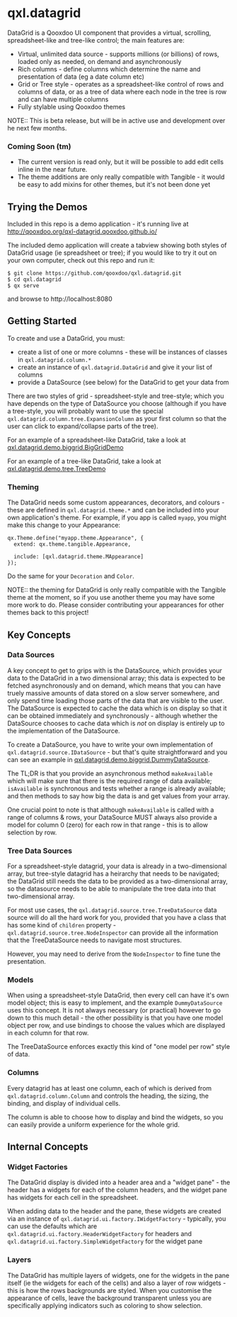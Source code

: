 # qxl.datagrid

DataGrid is a Qooxdoo UI component that provides a virtual, scrolling, spreadsheet-like and tree-like control; the main features are:

- Virtual, unlimited data source - supports millions (or billions) of rows, loaded only as needed, on demand and asynchronously
- Rich columns - define columns which determine the name and presentation of data (eg a date column etc)
- Grid or Tree style - operates as a spreadsheet-like control of rows and columns of data, or as a tree of data where each node
  in the tree is row and can have multiple columns
- Fully stylable using Qooxdoo themes

NOTE:: This is beta release, but will be in active use and development over he next few months.

### Coming Soon (tm)

- The current version is read only, but it will be possible to add edit cells inline in the near future.
- The theme additions are only really compatible with Tangible - it would be easy to add mixins for other themes, but it's not been done yet

## Trying the Demos

Included in this repo is a demo application - it's running live at http://qooxdoo.org/qxl-datagrid.qooxdoo.github.io/

The included demo application will create a tabview showing both styles of DataGrid usage (ie spreadsheet or tree); if you would like
to try it out on your own computer, check out this repo and run it:

```
$ git clone https://github.com/qooxdoo/qxl.datagrid.git
$ cd qxl.datagrid
$ qx serve
```

and browse to http://localhost:8080

## Getting Started

To create and use a DataGrid, you must:

- create a list of one or more columns - these will be instances of classes in `qxl.datagrid.column.*`
- create an instance of `qxl.datagrid.DataGrid` and give it your list of columns
- provide a DataSource (see below) for the DataGrid to get your data from

There are two styles of grid - spreadsheet-style and tree-style; which you have depends on the type of DataSource you choose
(although if you have a tree-style, you will probably want to use the special `qxl.datagrid.column.tree.ExpansionColumn` as
your first column so that the user can click to expand/collapse parts of the tree).

For an example of a spreadsheet-like DataGrid, take a look at [qxl.datagrid.demo.biggrid.BigGridDemo](source/class/qxl/datagrid/demo/biggrid/BigGridDemo.js)

For an example of a tree-like DataGrid, take a look at [qxl.datagrid.demo.tree.TreeDemo](source/class/qxl/datagrid/demo/tree/TreeDemo.js)

### Theming

The DataGrid needs some custom appearances, decorators, and colours - these are defined in `qxl.datagrid.theme.*` and can be included
into your own application's theme. For example, if you app is called `myapp`, you might make this change to your Appearance:

```
qx.Theme.define("myapp.theme.Appearance", {
  extend: qx.theme.tangible.Appearance,

  include: [qxl.datagrid.theme.MAppearance]
});
```

Do the same for your `Decoration` and `Color`.

NOTE:: the theming for DataGrid is only really compatible with the Tangible theme at the moment, so if you use another theme you
may have some more work to do. Please consider contributing your appearances for other themes back to this project!

## Key Concepts

### Data Sources

A key concept to get to grips with is the DataSource, which provides your data to the DataGrid in a two dimensional
array; this data is expected to be fetched asynchronously and on demand, which means that you can have truely massive
amounts of data stored on a slow server somewhere, and only spend time loading those parts of the data that are visible
to the user. The DataSource is expected to cache the data which is on display so that it can be obtained immediately
and synchronously - although whether the DataSource chooses to cache data which is _not_ on display is entirely up
to the implementation of the DataSource.

To create a DataSource, you have to write your own implementation of `qxl.datagrid.source.IDataSource` - but that's quite
straightforward and you can see an example in [qxl.datagrid.demo.biggrid.DummyDataSource](source/class/qxl/datagrid/demo/biggrid/DummyDataSource.js).

The TL;DR is that you provide an asynchronous method `makeAvailable` which will make sure that there is the required
range of data available; `isAvailable` is synchronous and tests whether a range is already available; and then methods
to say how big the data is and get values from your array.

One crucial point to note is that although `makeAvailable` is called with a range of columns & rows, your DataSource
MUST always also provide a model for column 0 (zero) for each row in that range - this is to allow selection by row.

### Tree Data Sources

For a spreadsheet-style datagrid, your data is already in a two-dimensional array, but tree-style datagrid has a heirarchy
that needs to be navigated; the DataGrid still needs the data to be provided as a two-dimensional array, so the datasource
needs to be able to manipulate the tree data into that two-dimensional array.

For most use cases, the `qxl.datagrid.source.tree.TreeDataSource` data source will do all the hard work for you, provided that
you have a class that has some kind of `children` property - `qxl.datagrid.source.tree.NodeInspector` can provide all the
information that the TreeDataSource needs to navigate most structures.

However, you may need to derive from the `NodeInspector` to fine tune the presentation.

### Models

When using a spreadsheet-style DataGrid, then every cell can have it's own model object; this is easy to implement, and the
example `DummyDataSource` uses this concept. It is not always necessary (or practical) however to go down to this much
detail - the other possibility is that you have one model object per row, and use bindings to choose the values which are
displayed in each column for that row.

The TreeDataSource enforces exactly this kind of "one model per row" style of data.

### Columns

Every datagrid has at least one column, each of which is derived from `qxl.datagrid.column.Column` and controls the heading,
the sizing, the binding, and display of individual cells.

The column is able to choose how to display and bind the widgets, so you can easily provide a uniform experience for the
whole grid.

## Internal Concepts

### Widget Factories

The DataGrid display is divided into a header area and a "widget pane" - the header has a widgets for each of the column
headers, and the widget pane has widgets for each cell in the spreadsheet.

When adding data to the header and the pane, these widgets are created via an instance of `qxl.datagrid.ui.factory.IWidgetFactory` -
typically, you can use the defaults which are `qxl.datagrid.ui.factory.HeaderWidgetFactory` for headers and
`qxl.datagrid.ui.factory.SimpleWidgetFactory` for the widget pane

### Layers

The DataGrid has multiple layers of widgets, one for the widgets in the pane itself (ie the widgets for each of the cells) and
also a layer of row widgets - this is how the rows backgrounds are styled. When you customise the appearance of cells, leave
the background transparent unless you are specifically applying indicators such as coloring to show selection.
